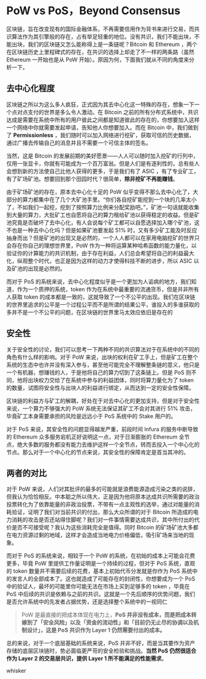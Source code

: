 # PoW vs PoS，Beyond Consensus

区块链，旨在改变现有的国际金融体系，不再需要信用作为背书来进行交易，而共识算法作为其引擎般的存在，占有举足轻重的地位。没有共识，我们不能出块，不能出块，我们的区块链又怎么能称得上是一条链呢？Bitcoin 和 Ethereum ，两个在区块链历史上里程碑式的存在，在共识的选择上却走了不一样的两条路（虽然 Ethereum 一开始也是从 PoW 开始）。原因为何，下面我们就从不同的角度来分析一下。

## 去中心化程度

区块链之所以为这么多人疯狂，正式因为其去中心化这一特殊的存在，想象一下一个点对点支付的世界是多么令人激动。在 Bitcoin 之前的所有分布式系统中，共识达成是需要在系统中所有的用户彼此之间都是知道彼此的存在的，你想要加入这样一个网络中你就需要发起申请，告知他人你想要加入。而在 Bitcoin 中，我们做到了 **Permissionless** ，我们随时可以加入网络进行挖矿，获取可信的历史数据，通过广播去传输自己的消息并且不需要一个可信主体的签名。

当然，这是 Bitcoin 的发展前期的美好愿景——人人可以随时加入挖矿的行列中，仅用一张显卡，你就有可能成为一个百万富翁。但是人们是有逐利性的，总有些人会想到新的方法使自己比他人获得的更多，于是我们有了 ASIC ，有了专业矿工，有了矿场矿池。想要回到那个田园时代？很简单，**除非挖矿不再能赚钱**。

由于矿场矿池的存在，原本去中心化十足的 PoW 似乎变得不那么去中心化了，大部分的算力都集中在了几个大矿池手里。“你们各自挖矿能挖到一个块的几率太小了，不如我们一起挖，挖到了按照算力比例来分配奖励吧。”，矿池一句话就能收集到大量的算力，大批矿工也自愿将自己的算力租给矿池以获得稳定的收益。但是矿池究竟是否破坏了去中心化，有人会说每个矿工都可以自愿选择加入哪个矿池，这不也是一种去中心化吗？但是如果矿池要发起 51% 时，又有多少矿工能及时反应抽身而出？但是矿池的出现又是必然的，一个人人都可以在家用电脑挖矿的世界只会存在你自己的理想世界里，PoW 作为一种将运算某种哈希函数的能力量化，以验证你的计算能力的共识机制，由于存在利益，人们总会希望将自己的利益最大化，纵观整个时代，也正是因为这样的动力才使得科技不断的进步，所以 ASIC 以及矿池的出现是必然的。

而对于 PoS 的系统来说，去中心化程度似乎是一个更加为人诟病的地方，我们知道，作为一个质押的系统，token 作为在系统中最重要的流通货币，但是并非所有人获取 token 的成本都是一致的，这就导致了一个不公平的出现。我们在区块链的世界里追求的公平是一个过程公平而不是所谓的结果公平，谁投入的多谁获取的多并不是一个不公平的问题，在区块链的世界里马太效应依旧是存在的



## 安全性



关于安全性的讨论，我们可以思考一下两种不同的共识算法对于在系统中的不同的角色有什么样的影响。对于 PoW 来说，出块的权利在矿工手上，但是矿工在整个系统的生态中也许并没有深入参与，甚至他可能完全不理解整条链的意义，他只是一个有机器，想赚钱的人，于是他将自己的算力切到了这条链上。但是 PoS 则不同，他将出块权力交给了在系统中参与的利益团体，同时将算力量化为了 token 的数量，试图将安全性与出块人的利益进行绑定，从而达到一定的安全性保障。

区块链的利益方与矿工的解耦，好处在于对去中心化的更加支持，但是对于安全性来说，一个算力不够强大的 PoW 系统无法保证其矿工不会对其进行 51% 攻击，毕竟矿工本身需要承担的风险是远远小于 PoS 系统中的 Stake 用户的。



对于 PoS 来说，其安全性的问题显得越发严重，前段时间 Infura 的服务中断导致的 Ethereum 众多服务宕机正好说明这一点，对于日渐膨胀的 Ethereum 全节点，绝大多数的服务都没有能力去维护这样一个全节点，转而去投入一个中心化的节点。那么对于一个中心化的节点来说，其安全性的保障肯定是首当其冲的。



## 两者的对比

对于 PoW 来说，人们对其批评的最多的可能就是浪费能源造成污染之类的说辞，但我认为恰恰相反。中本聪之所以伟大，正是因为他将原本达成共识所需要的政治投票转化为了依靠能量的非政治投票，不带有一点主观性的选举，通过对能量的消耗验证，证明了我们对当前共识的付出，那么大众所谓的对于 Bitcoin 所造成的电力消耗的攻击是否还站得住脚呢？我们对一件事情需要达成共识，其中所付出的代价是否不可接受呢？我认为这些消耗完全是值得。同时 Bitcoin 的矿场矿池大多都在电力资源过剩的地域，这样才会造成当地电力价格偏低，吸引矿场来当地的现象。

而对于 PoS 的系统来说，相较于一个 PoW 的系统，在初始的成本上可能会花费更多，毕竟 PoW 里提供工作量证明是一个持续的过程，但对于 PoS 系统，直观的 token 数量并不需要后续的花费，基本上初始代币分发就是你作为 PoS 系统中的发言人的全部成本了。这也就造成了可能存在的封闭性，你想要成为一个 PoS 中的验证人，最坏的可能里你可能无法在市场上买到足够多的 token ，毕竟在 PoS 中后续的共识是依赖与之前的共识。这就是一个先后顺序的优势问题，我们是否允许系统中的先发者占据优势，还是选择整个系统中的一视同仁

> PoW 是最直接的把成本体现在电力上，**PoS 并非没有成本，而是把成本转嫁到了「安全风险」以及「资金的流动性」和「目前仍无止尽的协调以及机制设计」，这是 PoS 共识作为 Layer 1 仍然需要付出的成本。**



总的来说，对于一个底层基础的系统来说，PoS 并非不好，而是当其要作为资产存储的底层区块链时，势必面临更严苛的安全检验和挑战。**当然 PoS 仍然很适合作为 Layer 2 的交易层共识，提供 Layer 1 所不能满足的性能需求**。

whisker